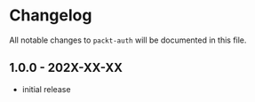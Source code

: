 # Changelog

All notable changes to `packt-auth` will be documented in this file.

## 1.0.0 - 202X-XX-XX

- initial release
